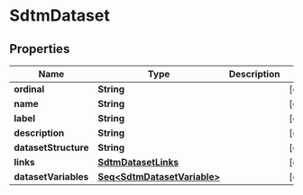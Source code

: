 

# SdtmDataset


## Properties

Name | Type | Description | Notes
------------ | ------------- | ------------- | -------------
**ordinal** | **String** |  |  [optional]
**name** | **String** |  |  [optional]
**label** | **String** |  |  [optional]
**description** | **String** |  |  [optional]
**datasetStructure** | **String** |  |  [optional]
**links** | [**SdtmDatasetLinks**](SdtmDatasetLinks.md) |  |  [optional]
**datasetVariables** | [**Seq&lt;SdtmDatasetVariable&gt;**](SdtmDatasetVariable.md) |  |  [optional]




